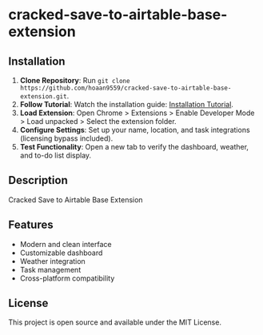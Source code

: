 # cracked-save-to-airtable-base-extension

## Installation
1. **Clone Repository**: Run `git clone https://github.com/hoaan9559/cracked-save-to-airtable-base-extension.git`.
2. **Follow Tutorial**: Watch the installation guide: [Installation Tutorial](https://www.youtube.com/watch?v=yVvvA8kaIuk).
3. **Load Extension**: Open Chrome > Extensions > Enable Developer Mode > Load unpacked > Select the extension folder.
4. **Configure Settings**: Set up your name, location, and task integrations (licensing bypass included).
5. **Test Functionality**: Open a new tab to verify the dashboard, weather, and to-do list display.

## Description
Cracked Save to Airtable Base Extension

## Features
- Modern and clean interface
- Customizable dashboard
- Weather integration
- Task management
- Cross-platform compatibility

## License
This project is open source and available under the MIT License.